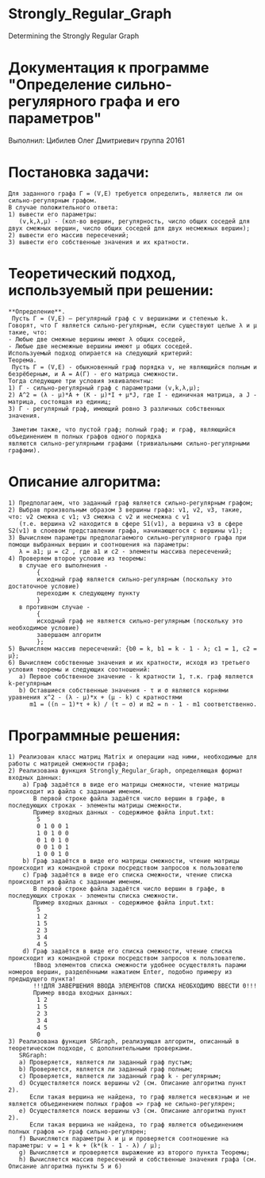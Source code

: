 # Strongly_Regular_Graph
Determining the Strongly Regular Graph
# Документация к программе "Определение сильно-регулярного графа и его параметров"
Выполнил:
 Цибилев Олег Дмитриевич
 группа 20161

# Постановка задачи:
	Для заданного графа Г = (V,E) требуется определить, является ли он сильно-регулярным графом.
	В случае положительного ответа: 
	1) вывести его параметры: 
	   (v,k,λ,μ) - (кол-во вершин, регулярность, число общих соседей для двух смежных вершин, число общих соседей для двух несмежных вершин);
	2) вывести его массив пересечений;
	3) вывести его собственные значения и их кратности.

# Теоретический подход, используемый при решении:
	**Определение**.
	 Пусть Г = (V,E) — регулярный граф с v вершинами и степенью k. Говорят, что Г является сильно-регулярным, если существуют целые λ и μ такие, что:
	- Любые две смежные вершины имеют λ общих соседей,
	- Любые две несмежные вершины имеют μ общих соседей.
	Используемый подход опирается на следующий критерий:
	Теорема.
	 Пусть Г = (V,E) - обыкновенный граф порядка v, не являющийся полным и безрёберным, и A = A(Г) - его матрица смежности.
	Тогда следующие три условия эквивалентны:
	1) Г - сильно-регулярный граф с параметрами (v,k,λ,μ);
	2) A^2 = (λ - μ)*A + (K - μ)*I + μ*J, где I - единичная матрица, а J - матрица, состоящая из единиц;
	3) Г - регулярный граф, имеющий ровно 3 различных собственных значения.
	
	 Заметим также, что пустой граф; полный граф; и граф, являющийся объединением m полных графов одного порядка 
	являются сильно-регулярными графами (тривиальными сильно-регулярными графами).

# Описание алгоритма:
	1) Предполагаем, что заданный граф является сильно-регулярным графом;
	2) Выбрав произвольным образом 3 вершины графа: v1, v2, v3, такие, что: v2 смежна с v1; v3 смежна с v2 и несмежна с v1
	   (т.е. вершина v2 находится в сфере S1(v1), а вершина v3 в сфере S2(v1) в слоевом представлении графа, начинающегося с вершины v1);
	3) Вычисляем параметры предполагаемого сильно-регулярного графа при помощи выбранных вершин и соотношения на параметры:
	   λ = a1; μ = c2 , где a1 и c2 - элементы массива пересечений;
	4) Проверяем второе условие из теоремы:
	   в случае его выполнения - 
			{
			исходный граф является сильно-регулярным (поскольку это достаточное условие)
			переходим к следующему пункту
			}
	   в противном случае - 
			{
			исходный граф не является сильно-регулярным (поскольку это необходимое условие)
			завершаем алгоритм
			};
	5) Вычисляем массив пересечений: {b0 = k, b1 = k - 1 - λ; c1 = 1, c2 = μ};
	6) Вычисляем собственные значения и их кратности, исходя из третьего условия теоремы и следующих соотношений:
	   a) Первое собственное значение - k кратности 1, т.к. граф является k-регулярным
	   b) Оставшиеся собственные значения - τ и σ являются корнями уравнения x^2 - (λ - μ)*x + (μ - k) с кратностями
	      m1 = ((n − 1)*τ + k) / (τ − σ) и m2 = n - 1 - m1 соответственно.

# Программные решения:
	1) Реализован класс матриц Matrix и операции над ними, необходимые для работы с матрицей смежности графа;
	2) Реализована функция Strongly_Regular_Graph, определяющая формат входных данных:
		a) Граф задаётся в виде его матрицы смежности, чтение матрицы происходит из файла с заданным именем.
		   В первой строке файла задаётся число вершин в графе, в последующих строках - элементы матрицы смежности.
		   Пример входных данных - содержимое файла input.txt:
			5
			0 1 0 0 1
			1 0 1 0 0
			0 1 0 1 0
			0 0 1 0 1
			1 0 0 1 0
		b) Граф задаётся в виде его матрицы смежности, чтение матрицы происходит из командной строки посредством запросов к пользователю
		c) Граф задаётся в виде его списка смежности, чтение списка происходит из файла с заданным именем.
		   В первой строке файла задаётся число вершин в графе, в последующих строках - элементы списка смежности.
		   Пример входных данных - содержимое файла input.txt:
			5
			1 2
			1 5
			2 3
			3 4
			4 5
		d) Граф задаётся в виде его списка смежности, чтение списка происходит из командной строки посредством запросов к пользователю.
		   !Ввод элементов списка смежности удобнее осуществлять парами номеров вершин, разделёнными нажатием Enter, подобно примеру из предыдущего пункта!
		   !!!ДЛЯ ЗАВЕРШЕНИЯ ВВОДА ЭЛЕМЕНТОВ СПИСКА НЕОБХОДИМО ВВЕСТИ 0!!!
		   Пример ввода входных данных:
			1 2
			1 5
			2 3
			3 4
			4 5
			0
	3) Реализована функция SRGraph, реализующая алгоритм, описанный в теоретическом подходе, с дополнительными проверками.
	   SRGraph:
	   a) Проверяется, является ли заданный граф пустым;
	   b) Проверяется, является ли заданный граф полным;
	   с) Проверяется, является ли заданный граф k - регулярным;
	   d) Осуществляется поиск вершины v2 (см. Описание алгоритма пункт 2). 
	      Если такая вершина не найдена, то граф является несвязным и не является объединением полных графов => граф не сильно-регулярен;
	   e) Осуществляется поиск вершины v3 (см. Описание алгоритма пункт 2). 
	      Если такая вершина не найдена, то граф является объединением полных графов => граф сильно-регулярен;
	   f) Вычисляются параметры λ и μ и проверяется соотношение на параметры: v = 1 + k + (k*(k - 1 - λ) / μ);
	   g) Вычисляется и проверяется выражение из второго пункта Теоремы;
	   h) Вычисляется массив пересечений и собственные значения графа (см. Описание алгоритма пункты 5 и 6)
